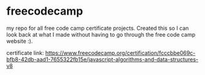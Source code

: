 # freecodecamp

my repo for all free code camp certificate projects. Created this so I can look back at what I made without having to go through the free code camp website :).

certificate link: https://www.freecodecamp.org/certification/fcccbbe069c-bfb8-42db-aad1-7655322fb15e/javascript-algorithms-and-data-structures-v8
